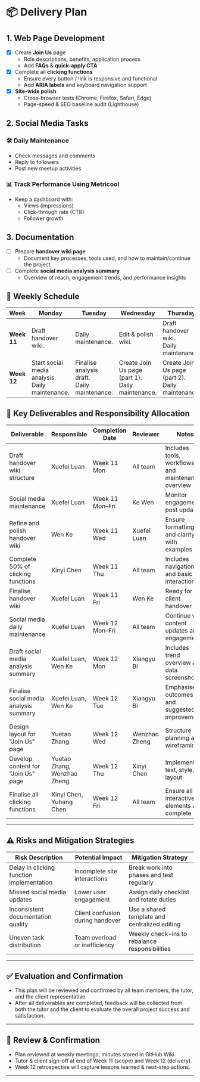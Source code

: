 # 📦 Delivery Plan

## 1. Web Page Development
- [x] Create **Join Us** page  
  - Role descriptions, benefits, application process  
  - Add **FAQs** & **quick-apply CTA**   
- [x] Complete all **clicking functions**  
  - Ensure every button / link is responsive and functional  
  - Add **ARIA labels** and keyboard navigation support
- [x] **Site-wide polish**  
  - Cross-browser tests (Chrome, Firefox, Safari, Edge)  
  - Page-speed & SEO baseline audit (Lighthouse) 

## 2. Social Media Tasks

### 🛠️ Daily Maintenance
- Check messages and comments
- Reply to followers
- Post new meetup activities 

### 📊 Track Performance Using Metricool
- Keep a dashboard with:
  - Views (impressions)
  - Click-through rate (CTR)
  - Follower growth

## 3. Documentation
- [ ] Prepare **handover wiki page**  
  - Document key processes, tools used, and how to maintain/continue the project  
- [ ] Complete **social media analysis summary**  
  - Overview of reach, engagement trends, and performance insights  


## 📅 Weekly Schedule

| Week       | Monday                | Tuesday                | Wednesday               | Thursday                 | Friday                    |
|------------|------------------------|-------------------------|--------------------------|---------------------------|----------------------------|
| **Week 11** | Draft handover wiki.   | Daily maintenance.| Edit & polish wiki.       | Draft handover wiki. <br>Daily maintenance. | Finalise wiki. <br>Daily maintenance. |
| **Week 12** | Start social media analysis.<br>Daily maintenance. | Finalise analysis draft.<br>Daily maintenance. | Create Join Us page (part 1).<br>Daily maintenance. | Create Join Us page (part 2).<br>Daily maintenance. | Finalise all clicking functions. <br>Daily maintenance.|


## 📌 Key Deliverables and Responsibility Allocation

| Deliverable | Responsible | Completion Date | Reviewer | Notes |
|-------------|-------------|------------------|----------|-------|
| Draft handover wiki structure | Xuefei Luan | Week 11 Mon | All team | Includes tools, workflows, and maintenance overview |
| Social media maintenance | Xuefei Luan | Week 11 Mon–Fri | Ke Wen | Monitor engagement, post updates |
| Refine and polish handover wiki | Wen Ke | Week 11 Wed | Xuefei Luan | Ensure formatting and clarity with examples |
| Complete 50% of clicking functions | Xinyi Chen | Week 11 Thu | All team | Includes navigation and basic interactions |
| Finalise handover wiki | Xuefei Luan | Week 11 Fri | Wen Ke | Ready for client handover |
| Social media daily maintenance | Xuefei Luan | Week 12 Mon–Fri | All team | Continue with content updates and engagement |
| Draft social media analysis summary | Xuefei Luan, Wen Ke | Week 12 Mon | Xiangyu Bi | Includes trend overview and data screenshots |
| Finalise social media analysis summary | Xuefei Luan, Wen Ke| Week 12 Tue | Xiangyu Bi | Emphasise outcomes and suggested improvements |
| Design layout for "Join Us" page | Yuetao Zhang | Week 12 Wed | Wenzhao Zheng | Structure planning and wireframing |
| Develop content for "Join Us" page | Yuetao Zhang, Wenzhao Zheng | Week 12 Thu | Xinyi Chen | Implement text, style, layout |
| Finalise all clicking functions | Xinyi Chen, Yuhang Chen | Week 12 Fri | All team | Ensure all interactive elements are complete |

---

## ⚠️ Risks and Mitigation Strategies

| Risk Description | Potential Impact | Mitigation Strategy |
|------------------|------------------|----------------------|
| Delay in clicking function implementation | Incomplete site interactions | Break work into phases and test regularly |
| Missed social media updates | Lower user engagement | Assign daily checklist and rotate duties |
| Inconsistent documentation quality | Client confusion during handover | Use a shared template and centralized editing |
| Uneven task distribution | Team overload or inefficiency | Weekly check-ins to rebalance responsibilities |

---

## ✅ Evaluation and Confirmation

- This plan will be reviewed and confirmed by all team members, the tutor, and the client representative.
- After all deliverables are completed, feedback will be collected from both the tutor and the client to evaluate the overall project success and satisfaction.

---


## 🔄 Review & Confirmation
- Plan reviewed at weekly meetings; minutes stored in GitHub Wiki.  
- Tutor & client sign-off at end of Week 11 (scope) and Week 12 (delivery).  
- Week 12 retrospective will capture lessons learned & next-step actions.

---

